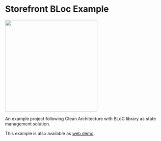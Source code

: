 
# Storefront BLoc Example

<img src="https://user-images.githubusercontent.com/2943278/122085880-5d5a9600-ce2d-11eb-9694-d1164a02731e.png" width="300">

An example project following Clean Architecture with BLoC library as state management solution.

This example is also available as [web demo](https://storefront-bloc-example.netlify.app/).
